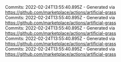 Commits: 2022-02-24T13:55:40.895Z - Generated via https://github.com/marketplace/actions/artificial-grass
<br>
Commits: 2022-02-24T13:55:40.895Z - Generated via https://github.com/marketplace/actions/artificial-grass
<br>
Commits: 2022-02-24T13:55:40.895Z - Generated via https://github.com/marketplace/actions/artificial-grass
<br>
Commits: 2022-02-24T13:55:40.895Z - Generated via https://github.com/marketplace/actions/artificial-grass
<br>
Commits: 2022-02-24T13:55:40.895Z - Generated via https://github.com/marketplace/actions/artificial-grass
<br>
